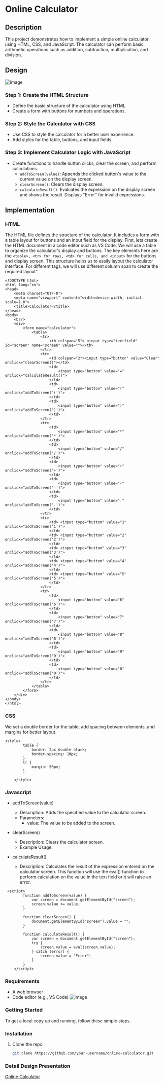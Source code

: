 # Online Calculator

## Description
This project demonstrates how to implement a simple online calculator using HTML, CSS, and JavaScript. The calculator can perform basic arithmetic operations such as addition, subtraction, multiplication, and division.

## Design
![image](https://github.com/ASD-Are/Online-Calculator/assets/93379106/ed57e691-cea9-4b2c-bb62-3b5f21a45acc)

### Step 1: Create the HTML Structure
- Define the basic structure of the calculator using HTML.
- Create a form with buttons for numbers and operations.


### Step 2: Style the Calculator with CSS
- Use CSS to style the calculator for a better user experience.
- Add styles for the table, buttons, and input fields.

### Step 3: Implement Calculator Logic with JavaScript
- Create functions to handle button clicks, clear the screen, and perform calculations.
  - `addToScreen(value)`: Appends the clicked button's value to the current value on the display screen.
  - `clearScreen()`: Clears the display screen.
  - `calculateResult()`: Evaluates the expression on the display screen and shows the result. Displays "Error" for invalid expressions.

## Implementation
### HTML
The HTML file defines the structure of the calculator. It includes a form with a table layout for buttons and an input field for the display.
First, lets create the HTML document in a code editor such as VS Code. We will use a table to organize the calculator's display and buttons. The key elements here are the `<table>, <tr> for rows, <td> for cells, and <input>` for the buttons and display screen. This structure helps us to easily layout the calculator interface. For different tags, we will use different column span to create the required layout" 
```plaintext
<!DOCTYPE html>
<html lang="en">
<head>
    <meta charset="UTF-8">
    <meta name="viewport" content="width=device-width, initial-scale=1.0">
    <title>Calculator</title>
</head>
<body>
    <br/>
    <div>
        <form name="calculator">
            <table>
                <tr>
                    <th colspan="5"> <input type="textfield" id="screen" name="screen" value=""></th>
                </tr>
                <tr>
                    <td colspan="2"><input type="button" value="Clear" onclick="clearScreen()"></td>
                    <td> 
                        <input type="button" value="=" onclick="calculateResult()">
                    </td>
                    <td> 
                        <input type="button" value="(" onclick="addToScreen('(')">
                    </td>
                    <td> 
                        <input type="button" value=")" onclick="addToScreen(')')">
                    </td>
                </tr>
                <tr>
                    <td> 
                        <input type="button" value="*" onclick="addToScreen('*')">
                    </td>
                    <td>
                        <input type="button" value="/" onclick="addToScreen('/')">
                    </td>
                    <td>
                        <input type="button" value="+" onclick="addToScreen('+')">
                    </td>
                    <td>
                        <input type="button" value="-" onclick="addToScreen('-')">
                    </td>
                    <td>
                        <input type="button" value="." onclick="addToScreen('.')">
                    </td>
                </tr>
                <tr>
                    <td> <input type="button" value="1" onclick="addToScreen('1')">
                    </td>
                    <td> <input type="button" value="2" onclick="addToScreen('2')">
                    </td>
                    <td> <input type="button" value="3" onclick="addToScreen('3')">
                    </td>
                    <td> <input type="button" value="4" onclick="addToScreen('4')">
                    </td>
                    <td> <input type="button" value="5" onclick="addToScreen('5')">
                    </td>
                </tr>
                <tr>
                    <td> 
                        <input type="button" value="6" onclick="addToScreen('6')">
                    </td>
                    <td>            
                        <input type="button" value="7" onclick="addToScreen('7')">
                    </td>
                    <td>            
                        <input type="button" value="8" onclick="addToScreen('8')">
                    </td>
                    <td>            
                        <input type="button" value="9" onclick="addToScreen('9')">
                    </td>
                    <td>
                        <input type="button" value="0" onclick="addToScreen('0')">
                    </td>
                </tr>
            </table>
        </form>
    </div>
</body>
</html>

```

### CSS
We set a double border for the table, add spacing between elements, and margins for better layout.
```
<style>
        table {
            border: 2px double black;
            border-spacing: 10px;
        }
        tr {
            margin: 50px;
        }

    </style>
```
### Javascript
- addToScreen(value)
    - Description: Adds the specified value to the calculator screen.
    - Parameters:
        - value: The value to be added to the screen.

- clearScreen()
    - Description: Clears the calculator screen.
    - Example Usage:
  

- calculateResult()
    - Description: Calculates the result of the expression entered on the calculator screen. This function will use the eval() function to perform calculation on the value in the text field or it will raise an error.
   
```
 <script>
        function addToScreen(value) {
            var screen = document.getElementById("screen");
            screen.value += value;
        }

        function clearScreen() {
            document.getElementById("screen").value = "";
        }

        function calculateResult() {
            var screen = document.getElementById("screen");
            try {
                screen.value = eval(screen.value);
            } catch (error) {
                screen.value = "Error";
            }
        }
    </script>
```
### Requirements
- A web browser
- Code editor (e.g., VS Code)
![image](https://github.com/ASD-Are/Online-Calculator/assets/93379106/67249ca0-d646-432d-a1dc-a4c3b0aeba2c)


### Getting Started
To get a local copy up and running, follow these simple steps.

### Installation
1. Clone the repo
   ```sh
   git clone https://github.com/your-username/online-calculator.git
   ```
### Detail Design Presentation
[Online Calculator]([https://www.example.com](https://docs.google.com/presentation/d/16SqyLfCqg1LEsncLdDXd0Ahd3FosdzBE8qV-jV2zhqI/edit?usp=sharing))

